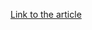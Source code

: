 [Link to the article](https://cybersecuritynews.com/detect-mitigate-and-respond-to-citrixbleed-2-attack/)
